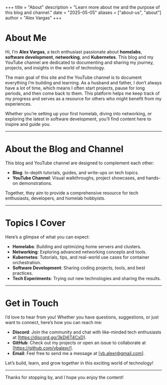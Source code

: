 +++
title = "About"
description = "Learn more about me and the purpose of this blog and channel."
date = "2025-05-05"
aliases = ["about-us", "about"]
author = "Alex Vargas"
+++

# About Me

Hi, I’m **Alex Vargas**, a tech enthusiast passionate about **homelabs**, **software development**, **networking**, and **Kubernetes**. This blog and my YouTube channel are dedicated to documenting and sharing my journey, projects, and insights in the world of technology.

The main goal of this site and the YouTube channel is to document everything I’m building and learning. As a husband and father, I don’t always have a lot of time, which means I often start projects, pause for long periods, and then come back to them. This platform helps me keep track of my progress and serves as a resource for others who might benefit from my experiences.

Whether you’re setting up your first homelab, diving into networking, or exploring the latest in software development, you’ll find content here to inspire and guide you.

---

# About the Blog and Channel

This blog and YouTube channel are designed to complement each other:
- **Blog**: In-depth tutorials, guides, and write-ups on tech topics.
- **YouTube Channel**: Visual walkthroughs, project showcases, and hands-on demonstrations.

Together, they aim to provide a comprehensive resource for tech enthusiasts, developers, and homelab hobbyists.

---

# Topics I Cover

Here’s a glimpse of what you can expect:
- **Homelabs**: Building and optimizing home servers and clusters.
- **Networking**: Exploring advanced networking concepts and tools.
- **Kubernetes**: Tutorials, tips, and real-world use cases for container orchestration.
- **Software Development**: Sharing coding projects, tools, and best practices.
- **Tech Experiments**: Trying out new technologies and sharing the results.

---

# Get in Touch

I’d love to hear from you! Whether you have questions, suggestions, or just want to connect, here’s how you can reach me:
- **Discord**: Join the community and chat with like-minded tech enthusiasts at [https://discord.gg/3kDj6T4CxD].
- **GitHub**: Check out my projects or open an issue to collaborate at [https://github.com/vbalexr/].
- **Email**: Feel free to send me a message at [vb.alexr@gmail.com].

Let’s build, learn, and grow together in this exciting world of technology!

---

Thanks for stopping by, and I hope you enjoy the content!